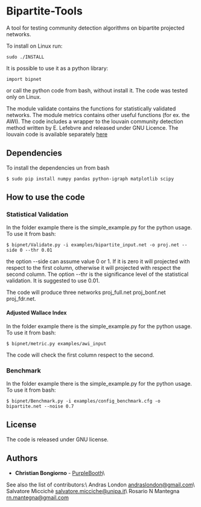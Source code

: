# Bipartite-Tools
A tool for testing community detection algorithms on bipartite projected networks.

To install on Linux run:

```
sudo ./INSTALL
```

It is possible to use it as a python library:

```
import bipnet
```

or call the python code from bash, without install it. The code was tested only on Linux.

The module validate contains the functions for statistically validated networks. The module metrics contains other useful functions (for ex. the AWI). The code includes a wrapper to the louvain community detection method written by E. Lefebvre and released under GNU Licence. The louvain code is available separately [here](https://sourceforge.net/projects/louvain/)

## Dependencies

To install the dependencies un from bash

```
$ sudo pip install numpy pandas python-igraph matplotlib scipy
```

## How to use the code

### Statistical Validation
In the folder example there is the simple_example.py for the python usage. To use it from bash:

```
$ bipnet/Validate.py -i examples/bipartite_input.net -o proj.net --side 0 --thr 0.01
```

the option --side can assume value 0 or 1. If it is zero it will projected with respect to the first column, otherwise it will projected with respect the second column. The option --thr is the significance level of the statistical validation. It is suggested to use 0.01.

The code will produce three networks proj_full.net proj_bonf.net proj_fdr.net.

#### Adjusted Wallace Index

In the folder example there is the simple_example.py for the python usage. To use it from bash:

```
$ bipnet/metric.py examples/awi_input 
```
The code will check the first column respect to the second.

### Benchmark

In the folder example there is the simple_example.py for the python usage. To use it from bash:

```
$ bipnet/Benchmark.py -i examples/config_benchmark.cfg -o bipartite.net --noise 0.7 
```

## License
The code is released under GNU license. 


## Authors

* **Christian Bongiorno** - [PurpleBooth](https://github.com/PurpleBooth)\\

See also the list of contributors:\\
Andras London [andraslondon@gmail.com](andraslondon@gmail.com)\\
Salvatore Miccichè [salvatore.micciche@unipa.it](salvatore.micciche@unipa.it)\\
Rosario N Mantegna [rn.mantegna@gmail.com](rn.mantegna@gmail.com)

